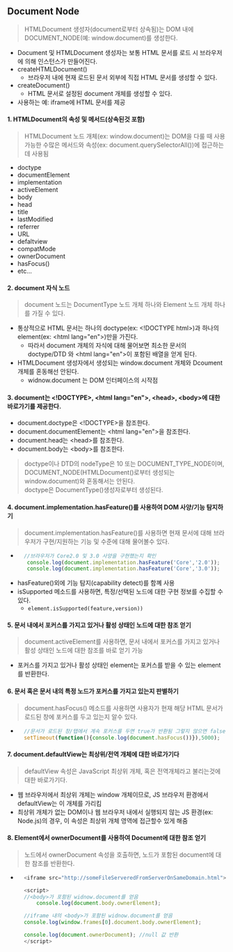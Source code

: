 ## Document Node
>HTMLDocument 생성자(document로부터 상속됨)는 DOM 내에 DOCUMENT_NODE(예: window.document)를 생성한다.
- Document 및 HTMLDocument 생성자는 보통 HTML 문서를 로드 시 브라우저에 의해 인스턴스가 만들어진다.
- createHTMLDocument()
    - 브라우저 내에 현재 로드된 문서 외부에 직접 HTML 문서를 생성할 수 있다.
- createDocument()
    - HTML 문서로 설정된 document 개체를 생성할 수 있다.
- 사용하는 예:  iframe에 HTML 문서를 제공

#### 1. HTMLDocument의 속성 및 메서드(상속된것 포함)
> HTMLDocument 노드 개체(ex: window.document)는 DOM을 다룰 때 사용 가능한 수많은 메서드와 속성(ex: document.querySelectorAll())에 접근하는데 사용됨
- doctype
- documentElement
- implementation
- activeElement
- body
- head
- title
- lastModified
- referrer
- URL
- defaltview
- compatMode
- ownerDocument
- hasFocus()
- etc...

#### 2. document 자식 노드
>document 노드는 DocumentType 노드 개체 하나와 Element 노드 개체 하나를 가질 수 있다.
- 통상적으로 HTML 문서는 하나의 doctype(ex: &#60;!DOCTYPE html&#62;)과 하나의 element(ex: &#60;html lang="en"&#62;)만을 가진다.
    - 따라서 document 개체의 자식에 대해 물어보면 최소한 문서의 doctype/DTD 와 &#60;html lang="en"&#62;이 포함된 배열을 얻게 된다.
- HTMLDocument 생성자에서 생성되는 window.document 개체와 Dcoument 개체를 혼동해선 안된다.
    - widnow.document 는 DOM 인터페이스의 시작점

#### 3. document는 &#60;!DOCTYPE&#62;, &#60;html lang="en"&#62;, &#60;head&#62;, &#60;body&#62;에 대한 바로가기를 제공한다.
- document.doctype은 &#60;!DOCTYPE&#62;을 참조한다.
- document.documentElement는 &#60;html lang="en"&#62;을 참조한다.
- document.head는 &#60;head&#62;를 참조한다.
- document.body는 &#60;body&#62;를 참조한다.
>doctype이나 DTD의 nodeType은 10 또는 DOCUMENT_TYPE_NODE이며, DOCUMENT_NODE(HTMLDocument()로부터 생성되는 window.document)와 혼동해서는 안된다.<Br>doctype은 DocumentType()생성자로부터 생성된다.

#### 4. document.implementation.hasFeature()를 사용하여 DOM 사양/기능 탐지하기
>document.implementation.hasFeature()를 사용하면 현재 문서에 대해 브라우저가 구현/지원하는 기능 및 수준에 대해 물어볼수 있다.
- ```javascript
    //브라우저가 Core2.0 및 3.0 사양을 구현했는지 확인
     console.log(document.implementation.hasFeature('Core','2.0'));
     console.log(document.implementation.hasFeature('Core','3.0'));
  ```
- hasFeature()외에 기능 탐지(capability detect)를 함꼐 사용
- isSupported 메소드를 사용하면, 특정/선택된 노드에 대한 구현 정보를 수집할 수 있다.
    - ```element.isSupported(feature,version)) ```

#### 5. 문서 내에서 포커스를 가지고 있거나 활성 상태인 노드에 대한 참조 얻기
>document.activeElement를 사용하면, 문서 내에서 포커스를 가지고 있거나 활성 상태인 노드에 대한 참조를 바로 얻기 가능
- 포커스를 가지고 있거나 활성 상태인 element는 포커스를 받을 수 있는 element를 반환한다.
#### 6. 문서 혹은 문서 내의 특정 노드가 포커스를 가지고 있는지 판별하기
>document.hasFocus() 메소드를 사용하면 사용자가 현재 해당 HTML 문서가 로드된 창에 포커스를 두고 있는지 알수 있다.
- ```javascript
    //문서가 로드된 창/탭에서 계속 포커스를 두면 true가 반환됨 그렇지 않으면 false 반환
    setTimeout(function(){console.log(document.hasFocus())}),5000);
  ```

#### 7. document.defaultView는 최상위/전역 개체에 대한 바로가기다
>defaultView 속성은 JavaScript 최상위 개체, 혹은 전역개체라고 불리는것에 대한 바로가기다.
- 웹 브라우저에서 최상위 개체는 window 개체이므로, JS 브라우저 환경에서 defaultView는 이 개체를 가리킴
- 최상위 개체가 없는 DOM이나 웹 브라우저 내에서 실행되지 않는 JS 환경(ex: Node.js)의 경우, 이 속성은 최상위 개체 영역에 접근할수 있게 해줌

#### 8. Element에서 ownerDocument를 사용하여 Document에 대한 참조 얻기
> 노드에서 ownerDocument 속성을 호출하면, 노드가 포함된 document에 대한 참조를 반환한다.
- ```javascript
    <iframe src="http://someFileServeredFromServerOnSameDomain.html"></iframe>

    <script>
    //<body>가 포함된 widnow.document를 얻음
        console.log(document.body.ownerElement);

    //iframe 내의 <body>가 포함된 widnow.document를 얻음
    console.log(window.frames[0].document.body.ownerElement);

    console.log(document.ownerDocument); //null 값 반환
    </script>
  ```